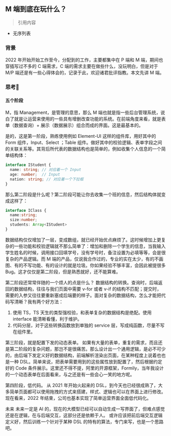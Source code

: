 ## M 端到底在玩什么？
> 引用内容
- 无序列表
### 背景
2022 年开始开始工作至今，分配到的工作，主要都集中在 P 端和 M 端，期间也穿插写过不多的 C 端需求，C 端的需求主要在做些什么，没玩明白，但是对于 M/P 端还是有一些心得体会的，记录于此，欢迎诸君批评指教。本文先讲 M 端。


### 思考🤔
#### 五个阶段
M，指 Management，是管理的意思，那么 M 端也就是指一些后台管理系统，说白了就是让运营来使用的一些具有增删改查功能的系统。在前端角度来看，就是表单（数据查询）+ 展示（数据展示）组合而成的界面。这是最基本的。

是的，这是第一阶段，熟练使用例如 Element-UI 这样的组件库，用好其中的 Form 组件，Input、Select ；Table 组件。做好其中的校验逻辑、表单字段之间的关联关系等。其背后所代表的数据结构也是简单的，例如收集个人信息的一个简单结构体：
```ts
interface IStudent {
  name: string; // 对应着一个 Input
  age: number;  // Input
  nation: string; // 对应着一个下拉框
}
```

那么第二阶段是什么呢？第二阶段可能让你去收集一个班的信息，然后结构体就变成这样了：

```ts
interface IClass {
  name:string;
  size:number;
  students: Array<IStudent>
}
```
数据结构仅仅增加了一层，变成数组，就已经开始优点麻烦了。这时候增加上更复杂的一些功能和校验逻辑就不那么简单了：增加和删除一个学生的信息，当我输入学生姓名的时候，调用接口回填学号，没有学号时，备注设置为必填等等，会是很复杂的产品逻辑。而 M 端的产品，仅说我合作过的，专业的实在太少，有的不画图、有的不写功能、有的设计的就是垃圾。你如果经验不够丰富，会因此被提很多 Bug。这才仅仅是第二阶段，但是熟悉就好，还不能算难。

第二阶段还常常伴随的一个烦人的点是什么？ 数据结构的转换。查询时，后端返回的数据结构，往往与我们页面中需要 v-for 或者 v-if 的结构不匹配；提交时，需要的入参又往往要重新塞成后端要的样子。面对复杂的数据结构，怎么才能把代码写清晰？我有两个好方法：
1. 使用 TS，TS 天生的类型强校验，和表单复杂的数据结构是绝配。使用 interface 能清晰看懂，利于维护。
2. 代码分层，对于这些转换函数放到单独的 service 层，写成纯函数，尽量不写在组件里。

第三阶段，就是配置下发的动态表单。
如果有大量的表单，重复的需求，而且还是第二阶段的复杂问题，那岂不是很痛苦。那么设计出一个通用逻辑，是必不可少的，由后端下发定义好的数据结构，前端解析渲染出页面，在某种程度上说着也也是一种 DSL。简单来说，把表单需要用到的这些属性放到配置了，然后根据约定好的 Code 条件展示。这里还不得不提，阿里的开源框架，Formily，当年我设计的一个动态表单在后面看来，与之还是有一些会心一笑的地方呢。

第四阶段，低代码。
从 2021 年开始火起来的 DSL，到今天也已经很成熟了，大多简单页面都可以使用拖拽的方式来搭建，样式、逻辑也可以在界面上进行修改。现在看来，2022 年结束，公司也基本实现了简单运营界面全面低代码化。

未来
未来一定是 AI 的，现在的大模型已经可以自动生成一写界面了，但难点感觉还是在逻辑，在与后端交互，这部分还是依赖于人。 或许应该把前后端交互逻辑定义好，然后训练一个针对于某种 DSL 的特有的算法，专门来写，也是一个思路吧。




